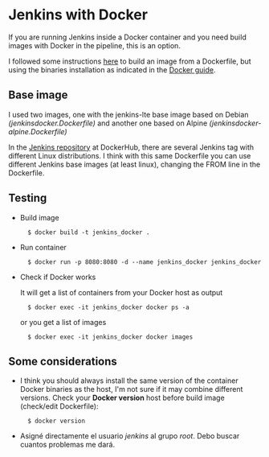# Jenkins with Docker
If you are running Jenkins inside a Docker container and you need build images with Docker in the pipeline, this is an option.

I followed some instructions [here](https://getintodevops.com/blog/the-simple-way-to-run-docker-in-docker-for-ci) to build an image from a Dockerfile, but using the binaries installation as indicated in the [Docker guide](https://docs.docker.com/install/linux/docker-ce/binaries).

## Base image 
I used two images, one with the jenkins-lte base image based on Debian _(jenkinsdocker.Dockerfile)_ and another one based on Alpine _(jenkinsdocker-alpine.Dockerfile)_

In the [Jenkins repository](https://hub.docker.com/r/jenkins/jenkins/) at DockerHub, there are several Jenkins tag with different Linux distributions. 
I think with this same Dockerfile you can use different Jenkins base images (at least linux), changing the FROM line in the Dockerfile.

## Testing
- Build image

        $ docker build -t jenkins_docker .

- Run container
        
        $ docker run -p 8080:8080 -d --name jenkins_docker jenkins_docker

- Check if Docker works

    It will get a list of containers from your Docker host as output

        $ docker exec -it jenkins_docker docker ps -a

    or you get a list of images

        $ docker exec -it jenkins_docker docker images

    
## Some considerations
- I think you should always install the same version of the container Docker binaries as the host, I'm not sure if it may combine different versions.
Check your **Docker version** host before build image (check/edit Dockerfile):

        $ docker version

- Asigné directamente el usuario _jenkins_ al grupo _root_. Debo buscar cuantos problemas me dará.


